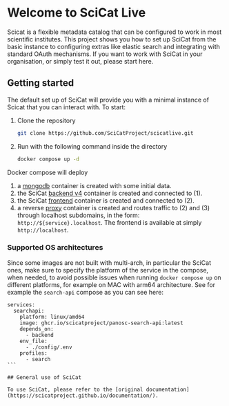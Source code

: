 # Welcome to SciCat Live

Scicat is a flexible metadata catalog that can be configured to work in most scientific institutes. This project shows you how to set up SciCat from the basic instance to configuring extras like elastic search and integrating with standard OAuth mechanisms. If you want to work with SciCat in your organisation, or simply test it out, please start here. 

## Getting started

The default set up of SciCat will provide you with a minimal instance of Scicat that you can interact with. To start:


1. Clone the repository
   ```sh
   git clone https://github.com/SciCatProject/scicatlive.git
   ```
2. Run with the following command inside the directory
   ```sh
   docker compose up -d
   ```

Docker compose will deploy
1. a [mongodb](./services/mongodb/) container is created with some initial data.
2. the SciCat [backend v4](./services/backend-v4/) container is created and connected to (1).
3. the SciCat [frontend](./services/frontend/) container is created and connected to (2).
4. a reverse [proxy](./services/proxy) container is created and routes traffic to (2) and (3) through localhost subdomains, in the form: `http://${service}.localhost`. The frontend is available at simply `http://localhost`.


### Supported OS architectures

Since some images are not built with multi-arch, in particular the SciCat ones, make sure to specify the platform of the service in the compose, when needed, to avoid possible issues when running `docker compose up` on different platforms, for example on MAC with arm64 architecture. See for example the `search-api` compose as you can see here:
````
services:
  searchapi:
    platform: linux/amd64
    image: ghcr.io/scicatproject/panosc-search-api:latest
    depends_on:
      - backend
    env_file:
      - ./config/.env
    profiles:
      - search
```

## General use of SciCat

To use SciCat, please refer to the [original documentation](https://scicatproject.github.io/documentation/).